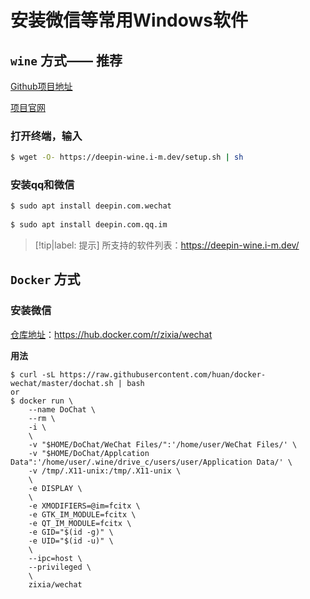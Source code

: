 # 安装微信等常用Windows软件

## `wine` 方式—— 推荐

[Github项目地址](https://github.com/zq1997/deepin-wine)

[项目官网](https://deepin-wine.i-m.dev/)

### 打开终端，输入

```bash
$ wget -O- https://deepin-wine.i-m.dev/setup.sh | sh
```

### 安装qq和微信

```bash
$ sudo apt install deepin.com.wechat
	
$ sudo apt install deepin.com.qq.im
```

> [!tip|label: 提示]
> 所支持的软件列表：https://deepin-wine.i-m.dev/

## `Docker` 方式

### 安装微信

[仓库地址](https://hub.docker.com/r/zixia/wechat)：https://hub.docker.com/r/zixia/wechat

**用法**

```shell
$ curl -sL https://raw.githubusercontent.com/huan/docker-wechat/master/dochat.sh | bash
or
$ docker run \
    --name DoChat \
    --rm \
    -i \
    \
    -v "$HOME/DoChat/WeChat Files/":'/home/user/WeChat Files/' \
    -v "$HOME/DoChat/Applcation Data":'/home/user/.wine/drive_c/users/user/Application Data/' \
    -v /tmp/.X11-unix:/tmp/.X11-unix \
    \
    -e DISPLAY \
    \
    -e XMODIFIERS=@im=fcitx \
    -e GTK_IM_MODULE=fcitx \
    -e QT_IM_MODULE=fcitx \
    -e GID="$(id -g)" \
    -e UID="$(id -u)" \
    \
    --ipc=host \
    --privileged \
    \
    zixia/wechat
```
